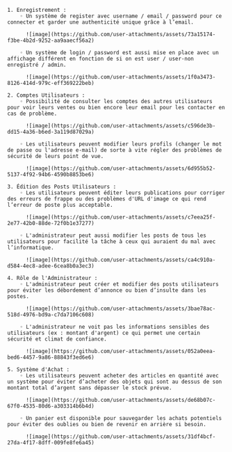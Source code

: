     1. Enregistrement :
        ◦ Un système de register avec username / email / password pour ce connecter et garder une authenticité unique grâce à l’email.
        
          ![image](https://github.com/user-attachments/assets/73a15174-f3be-4b2d-9252-aa9aaecf56a2)
          
        ◦ Un système de login / password est aussi mise en place avec un affichage différent en fonction de si on est user / user-non enregistré / admin.

          ![image](https://github.com/user-attachments/assets/1f0a3473-8126-414d-979c-eff369222beb)
          
    2. Comptes Utilisateurs :
        ◦ Possibilité de consulter les comptes des autres utilisateurs pour voir leurs ventes ou bien encore leur email pour les contacter en cas de problème.
        
          ![image](https://github.com/user-attachments/assets/c596de3b-dd15-4a36-b6ed-3a119d87029a)
          
        ◦ Les utilisateurs peuvent modifier leurs profils (changer le mot de passe ou l'adresse e-mail) de sorte à vite régler des problèmes de sécurité de leurs point de vue.
        
          ![image](https://github.com/user-attachments/assets/6d955b52-5137-4f92-94b6-4590b8853be6)

    3. Édition des Posts Utilisateurs :
        ◦ Les utilisateurs peuvent éditer leurs publications pour corriger des erreurs de frappe ou des problèmes d'URL d'image ce qui rend l’erreur de poste plus acceptable.
        
          ![image](https://github.com/user-attachments/assets/c7eea25f-2e77-42b0-88de-72f0b1e37277)

        ◦ L'administrateur peut aussi modifier les posts de tous les utilisateurs pour facilité la tâche à ceux qui auraient du mal avec l’informatique.
        
          ![image](https://github.com/user-attachments/assets/ca4c910a-d584-4ec8-adee-6cea8b0a3ec3)

    4. Rôle de l'Administrateur :
        ◦ L'administrateur peut créer et modifier des posts utilisateurs pour éviter les débordement d’annonce ou bien d’insulte dans les postes.
        
          ![image](https://github.com/user-attachments/assets/3bae78ac-518d-4976-bd9a-c7da7106c608)

        ◦ L'administrateur ne voit pas les informations sensibles des utilisateurs (ex : montant d'argent) ce qui permet une certain sécurité et climat de confiance.
          
          ![image](https://github.com/user-attachments/assets/052a0eea-bed6-4457-9a86-88843f3ed6e6)

    5. Système d'Achat :
        ◦ Les utilisateurs peuvent acheter des articles en quantité avec un système pour éviter d’acheter des objets qui sont au dessus de son montant total d’argent sans dépasser le stock prévue.
        
          ![image](https://github.com/user-attachments/assets/de68b07c-67f0-4535-80d6-a303314b6b4d)

        ◦ Un panier est disponible pour sauvegarder les achats potentiels pour éviter des oublies ou bien de revenir en arrière si besoin.

          ![image](https://github.com/user-attachments/assets/31df4bcf-27da-4f17-8dff-009fe8fe6a45)



    


